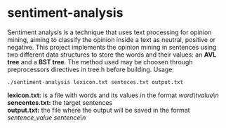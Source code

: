 # sentiment-analysis

Sentiment analysis is a technique that uses text processing for opinion mining, aiming to classify the opinion inside a text as neutral, positive or negative. This project implements the opinion mining in sentences using two different data structures to store the words and their values: an **AVL tree** and a **BST tree**. The method used may be choosen through preprocessors directives in tree.h before building. Usage:
     
```
./sentiment-analysis lexicon.txt senteces.txt output.txt
```
**lexicon.txt:** is a file with words and its values in the format *word\tvalue\n*  
**sencentes.txt:** the target sentences  
**output.txt:** the file where the output will be saved in the format *sentence_value sentence\n*  


